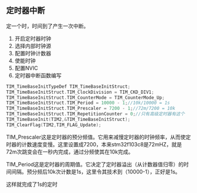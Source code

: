 ## 定时器中断

定一个时，时间到了产生一次中断。

1.  开启定时器时钟
2.  选择内部时钟源
3.  配置时钟计数器
4.  使能时钟
5.  配置NVIC
6.  定时器中断函数编写

``` c
TIM_TimeBaseInitTypeDef TIM_TimeBaseInitStruct;
TIM_TimeBaseInitStruct.TIM_ClockDivision = TIM_CKD_DIV1;
TIM_TimeBaseInitStruct.TIM_CounterMode = TIM_CounterMode_Up;
TIM_TimeBaseInitStruct.TIM_Period = 10000 - 1;//10k/10000 = 1s
TIM_TimeBaseInitStruct.TIM_Prescaler = 7200 - 1;//72m/7200 = 10k
TIM_TimeBaseInitStruct.TIM_RepetitionCounter = 0;//只有高级定时器有这个
TIM_TimeBaseInit(TIM2,&TIM_TimeBaseInitStruct);
TIM_ClearFlag(TIM2,TIM_FLAG_Update);
```
TIM_Prescaler这是定时器的预分频值。它用来减慢定时器的时钟频率，从而使定时器的计数速度变慢。这里设置成7200，本来stm32f103c8是72mHZ，就是72m次跳变会在一秒内完成，通过分频使其在10k完成。

TIM_Period这是定时器的周期值。它决定了定时器溢出（从计数器值归零）的时间间隔。预分频后10k次计数是1s，这里令其技术到（10000-1），正好是1s。

这样就完成了1s的定时

